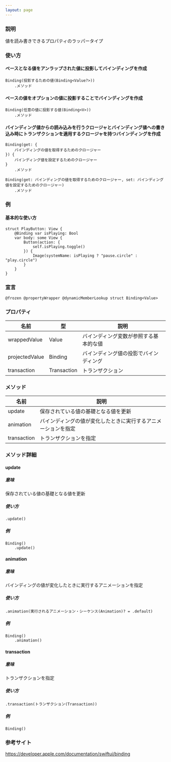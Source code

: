 ```yaml
---
layout: page
---
```


### 説明

値を読み書きできるプロパティのラッパータイプ

### 使い方

#### ベースとなる値をアンラップされた値に投影してバインディングを作成

    Binding(投影するための値(Binding<Value?>))
        .メソッド

#### ベースの値をオプションの値に投影することでバインディングを作成

    Binding(任意の値に投影する値(Binding<V>))
        .メソッド

#### バインディング値からの読み込みを行うクロージャとバインディング値への書き込み時にトランザクションを適用するクロージャを持つバインディングを作成

    Binding(get: {
        バインディングの値を取得するためのクロージャー
    }) {
        バインディング値を設定するためのクロージャー
    }
        .メソッド

    Binding(get: バインディングの値を取得するためのクロージャー, set: バインディング値を設定するためのクロージャー)
        .メソッド

### 例

#### 基本的な使い方

    struct PlayButton: View {
        @Binding var isPlaying: Bool
        var body: some View {
            Button(action: {
                self.isPlaying.toggle()
            }) {
                Image(systemName: isPlaying ? "pause.circle" : "play.circle")
            }
        }
    }

### 宣言

    @frozen @propertyWrapper @dynamicMemberLookup struct Binding<Value>

### プロパティ

| 名前             | 型              | 説明                  |
| -------------- | -------------- | ------------------- |
| wrappedValue   | Value          | バインディング変数が参照する基本的な値 |
| projectedValue | Binding<Value> | バインディング値の投影でバインディング |
| transaction    | Transaction    | トランザクション            |

### メソッド

| 名前          | 説明                              |
| ----------- | ------------------------------- |
| update      | 保存されている値の基礎となる値を更新              |
| animation   | バインディングの値が変化したときに実行するアニメーションを指定 |
| transaction | トランザクションを指定                     |

### メソッド詳細

#### update

##### 意味

保存されている値の基礎となる値を更新

##### 使い方

    .update()

##### 例

    Binding()
        .update()

#### animation

##### 意味

バインディングの値が変化したときに実行するアニメーションを指定

##### 使い方

    .animation(実行されるアニメーション・シーケンス(Animation)? = .default)

##### 例

    Binding()
        .animation()

#### transaction

##### 意味

トランザクションを指定

##### 使い方

    .transaction(トランザクション(Transaction))

##### 例

    Binding()

### 参考サイト

<https://developer.apple.com/documentation/swiftui/binding>
